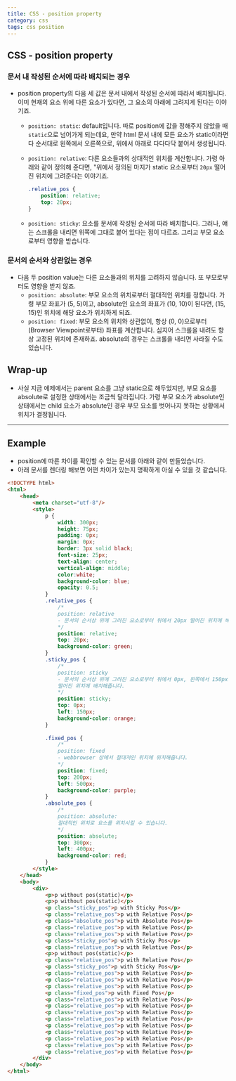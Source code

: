 ```yaml
---
title: CSS - position property
category: css
tags: css position 
---
```


## CSS - position property

### 문서 내 작성된 순서에 따라 배치되는 경우

- position property의 다음 세 값은 문서 내에서 작성된 순서에 따라서 배치됩니다. 이미 현재의 요소 위에 다른 요소가 있다면, 그 요소의 아래에 그려지게 된다는 이야기죠.
  - `position: static`: default입니다. 따로 position에 값을 정해주지 않았을 때 `static`으로 넘어가게 되는데요, 만약 html 문서 내에 모든 요소가 static이라면 다 순서대로 왼쪽에서 오른쪽으로, 위에서 아래로 다다다닥 붙어서 생성됩니다. 
  - `position: relative`: 다른 요소들과의 상대적인 위치를 계산합니다. 가령 아래와 같이 정의해 준다면, "위에서 정의된 마지가 static 요소로부터 `20px` 떨어진 위치에 그려준다는 이야기죠.
    
    ```css
    .relative_pos {
        position: relative;
        top: 20px;
    }
    ```

  - `position: sticky`: 요소를 문서에 작성된 순서에 따라 배치합니다. 그러나, 얘는 스크롤을 내리면 위쪽에 그대로 붙어 있다는 점이 다르죠. 그리고 부모 요소로부터 영향을 받습니다.

### 문서의 순서와 상관없는 경우

- 다음 두 position value는 다른 요소들과의 위치를 고려하지 않습니다. 또 부모로부터도 영향을 받지 않죠.
  - `position: absolute`: 부모 요소의 위치로부터 절대적인 위치를 정합니다. 가령 부모 좌표가 (5, 5)이고, absolute인 요소의 좌표가 (10, 10)이 된다면, (15, 15)인 위치에 해당 요소가 위치하게 되죠. 
  - `position: fixed`: 부모 요소의 위치와 상관없이, 항상 (0, 0)으로부터(Browser Viewpoint로부터) 좌표를 계산합니다. 심지어 스크롤을 내려도 항상 고정된 위치에 존재하죠. absolute의 경우는 스크롤을 내리면 사라질 수도 있습니다.

## Wrap-up

- 사실 지금 에제에서는 parent 요소를 그냥 static으로 해두었지만, 부모 요소를 absolute로 설정한 상태에서는 조금씩 달라집니다. 가령 부모 요소가 absolute인 상태에서는 child 요소가 absolute인 경우 부모 요소를 벗어나지 못하는 상황에서 위치가 결정됩니다.

---

## Example

- position에 따른 차이를 확인할 수 있는 문서를 아래와 같이 만들었습니다.
- 아래 문서를 렌더링 해보면 어떤 차이가 있는지 명확하게 아실 수 있을 것 같습니다.

```html
<!DOCTYPE html>
<html>
    <head>
        <meta charset="utf-8"/>
        <style>
            p {
                width: 300px;
                height: 75px;
                padding: 0px;
                margin: 0px;
                border: 3px solid black;
                font-size: 25px;
                text-align: center;
                vertical-align: middle;
                color:white;
                background-color: blue;
                opacity: 0.5;
            }
            .relative_pos {
                /*
                position: relative
                - 문서의 순서상 위에 그려진 요소로부터 위에서 20px 떨어진 위치에 배치해줍니다.
                */
                position: relative;
                top: 20px;
                background-color: green;
            }
            .sticky_pos {
                /*
                position: sticky
                - 문서의 순서상 위에 그려진 요소로부터 위에서 0px, 왼쪽에서 150px
                떨어진 위치에 배치해줍니다.
                */
                position: sticky;
                top: 0px;
                left: 150px;
                background-color: orange;
            }
            
            .fixed_pos {
                /*
                position: fixed
                - webbrowser 상에서 절대저인 위치에 위치해줍니다.
                */
                position: fixed;
                top: 200px;
                left: 500px;
                background-color: purple;
            }
            .absolute_pos {
                /*
                position: absolute:
                절대적인 위치로 요소를 위치시킬 수 있습니다.
                */
                position: absolute;
                top: 300px;
                left: 400px;
                background-color: red;
            }
        </style>
    </head>
    <body>
        <div>
            <p>p without pos(static)</p>
            <p>p without pos(static)</p>
            <p class="sticky_pos">p with Sticky Pos</p>
            <p class="relative_pos">p with Relative Pos</p>
            <p class="absolute_pos">p with Absolute Pos</p>
            <p class="relative_pos">p with Relative Pos</p>
            <p class="relative_pos">p with Relative Pos</p>
            <p class="sticky_pos">p with Sticky Pos</p>
            <p class="relative_pos">p with Relative Pos</p>
            <p>p without pos(static)</p>
            <p class="relative_pos">p with Relative Pos</p>
            <p class="sticky_pos">p with Sticky Pos</p>
            <p class="relative_pos">p with Relative Pos</p>
            <p class="relative_pos">p with Relative Pos</p>
            <p class="relative_pos">p with Relative Pos</p>
            <p class="fixed_pos">p with Fixed Pos</p>
            <p class="relative_pos">p with Relative Pos</p>
            <p class="relative_pos">p with Relative Pos</p>
            <p class="relative_pos">p with Relative Pos</p>
            <p class="relative_pos">p with Relative Pos</p>
            <p class="relative_pos">p with Relative Pos</p>
            <p class="relative_pos">p with Relative Pos</p>
            <p class="relative_pos">p with Relative Pos</p>
            <p class="relative_pos">p with Relative Pos</p>
            <p class="relative_pos">p with Relative Pos</p>
        </div>
    </body>
</html>
```
